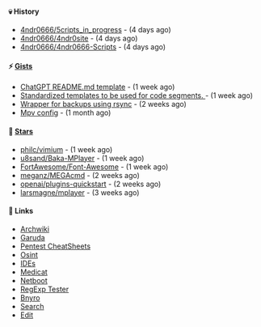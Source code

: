 #### 💀 History

- [4ndr0666/5cripts_in_progress](https://github.com/4ndr0666/5cripts_in_progress) - (4 days ago)
- [4ndr0666/4ndr0site](https://github.com/4ndr0666/4ndr0site) - (4 days ago)
- [4ndr0666/4ndr0666-Scripts](https://github.com/4ndr0666/4ndr0666-Scripts) - (4 days ago)

#### ⚡ [Gists](https://gist.github.com/4ndr0666)

- [ChatGPT README.md template](https://gist.github.com/4544fdae1dfd8d364821db23bd63dd7f) - (1 week ago)
- [Standardized templates to be used for code segments. ](https://gist.github.com/814e30f80382ca7e6932133278642180) - (1 week ago)
- [Wrapper for backups using rsync](https://gist.github.com/3362509f90976becb3b1442c29ae6117) - (2 weeks ago)
- [Mpv config](https://gist.github.com/3b374e66eeb82b8d049b9fb70c5f2b16) - (1 month ago)

#### 🌟 [Stars](https://github.com/4ndr0666?tab=stars)

- [philc/vimium](https://github.com/philc/vimium) - (1 week ago)
- [u8sand/Baka-MPlayer](https://github.com/u8sand/Baka-MPlayer) - (1 week ago)
- [FortAwesome/Font-Awesome](https://github.com/FortAwesome/Font-Awesome) - (1 week ago)
- [meganz/MEGAcmd](https://github.com/meganz/MEGAcmd) - (2 weeks ago)
- [openai/plugins-quickstart](https://github.com/openai/plugins-quickstart) - (2 weeks ago)
- [larsmagne/mplayer](https://github.com/larsmagne/mplayer) - (3 weeks ago)

#### 📌 Links

- [Archwiki](https://wiki.archlinux.org/index.php?title=Special:Search&search)
- [Garuda](https://start.garudalinux.org)
- [Pentest CheatSheets](https://github.com/coreb1t/awesome-pentest-cheat-sheets)
- [Osint](https://github.com/cipher387/osint_stuff_tool_collection)
- [IDEs](https://github.com/styfle/awesome-online-ide)
- [Medicat](https://github.com/mon5termatt/medicat_installer)
- [Netboot](https://github.com/4ndr0666/netboot.xyz-custom)
- [RegExp Tester](https://iblogbox.com/devtools/regexp)
- [Bnyro](https://me.chatoyer.de/search/)
- [Search](https://github.com/edoardottt/awesome-hacker-search-engines)
- [Edit](https://github.com/4ndr0666/4ndr0666/blob/master/templates/README.md.tpl)


